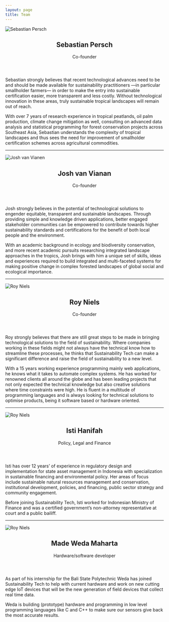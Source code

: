 ```yaml
---
layout: page
title: Team
---
```

<span class="avatar image left"><img src="/images/sebastian.jpg" alt="Sebastian Persch" /></span>
<header>
  <h2>Sebastian Persch</h2>
  <p>Co-founder</p>
</header>
Sebastian strongly believes that recent technological advances need to be and should be made available for sustainability practitioners —in particular smallholder farmers— in order to make the entry into sustainable certification easier, more transparent and less costly. Without technological innovation in these areas, truly sustainable tropical landscapes will remain out of reach.

With over 7 years of research experience in tropical peatlands, oil palm production, climate change mitigation as well, consulting on advanced data analysis and statistical programming for forest conservation projects across Southeast Asia, Sebastian understands the complexity of tropical landscapes and thus sees the need for improvement of smallholder certification schemes across agricultural commodities.

---

<span class="avatar image left"><img src="/images/josh.jpg" alt="Josh van Vianen" /></span>
<header>
  <h2>Josh van Vianan</h2>
  <p>Co-founder</p>
</header>
Josh strongly believes in the potential of technological solutions to engender equitable, transparent and sustainable landscapes. Through providing simple and knowledge driven applications, better engaged stakeholder communities can be empowered to contribute towards higher sustainability standards and certifications for the benefit of both local people and the environment.

With an academic background in ecology and biodiversity conservation, and more recent academic pursuits researching integrated landscape approaches in the tropics, Josh brings with him a unique set of skills, ideas and experiences required to build integrated and multi-faceted systems for making positive change in complex forested landscapes of global social and ecological importance.

---

<span class="avatar image left"><img src="/images/roy.jpg" alt="Roy Niels" /></span>
<header>
  <h2>Roy Niels</h2>
  <p>Co-founder</p>
</header>
Roy strongly believes that there are still great steps to be made in bringing technological solutions to the field of sustainability. Where companies working in these fields might not always have the technical know how to streamline these processes, he thinks that Sustainability Tech can make a significant difference and raise the field of sustainability to a new level.

With a 15 years working experience programming mainly web applications, he knows what it takes to automate complex systems. He has worked for renowned clients all around the globe and has been leading projects that not only expected the technical knowledge but also creative solutions where time constraints were high. He is fluent in a multitude of programming languages and is always looking for technical solutions to optimise products, being it software based or hardware oriented.

---

<span class="avatar image left"><img src="/images/isti.jpg" alt="Roy Niels" /></span>
<header>
  <h2>Isti Hanifah</h2>
  <p>Policy, Legal and Finance</p>
</header>
Isti has over 12 years’ of experience in regulatory design and implementation for state asset management in Indonesia with specialization in sustainable financing and environmental policy. Her areas of focus include sustainable natural resources management and conservation, institutional development, policies, and financing, public sector strategy and community engagement.

Before joining Sustainability Tech, Isti worked for Indonesian Ministry of Finance and was a certified government’s non-attorney representative at court and a public bailiff.

---

<span class="avatar image left"><img src="/images/weda.jpg" alt="Roy Niels" /></span>
<header>
  <h2>Made Weda Maharta</h2>
  <p>Hardware/software developer</p>
</header>
As part of his internship for the Bali State Polytechnic Weda has joined Sustainability Tech to help with current hardware and work on new cutting edge IoT devices that will be the new generation of field devices that collect real time data.

Weda is building (prototype) hardware and programming in low level programming languages like C and C++ to make sure our sensors give back the most accurate results.
